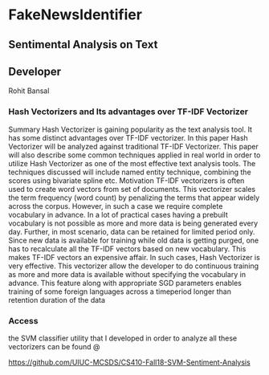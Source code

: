 # FakeNewsIdentifier

## Sentimental Analysis on Text

## Developer

Rohit Bansal


### Hash Vectorizers and Its advantages over TF-IDF Vectorizer

Summary
Hash Vectorizer is gaining popularity as the text analysis tool. It has some distinct advantages
over TF-IDF vectorizer. In this paper Hash Vectorizer will be analyzed against traditional TF-IDF
Vectorizer. This paper will also describe some common techniques applied in real world in order
to utilize Hash Vectorizer as one of the most effective text analysis tools. The techniques
discussed will include named entity technique, combining the scores using bivariate spline etc.
Motivation
TF-IDF vectorizers is often used to create word vectors from set of documents. This vectorizer
scales the term frequency (word count) by penalizing the terms that appear widely across the
corpus. However, in such a case we require complete vocabulary in advance. In a lot of practical
cases having a prebuilt vocabulary is not possible as more and more data is being generated
every day. Further, in most scenario, data can be retained for limited period only. Since new data
is available for training while old data is getting purged, one has to recalculate all the TF-IDF
vectors based on new vocabulary. This makes TF-IDF vectors an expensive affair. In such cases,
Hash Vectorizer is very effective. This vectorizer allow the developer to do continuous training as
more and more data is available without specifying the vocabulary in advance. This feature along
with appropriate SGD parameters enables training of some foreign languages across a timeperiod
longer than retention duration of the data

### Access
the SVM classifier utility that I developed in order to analyze all these vectorizers can be found @

https://github.com/UIUC-MCSDS/CS410-Fall18-SVM-Sentiment-Analysis
